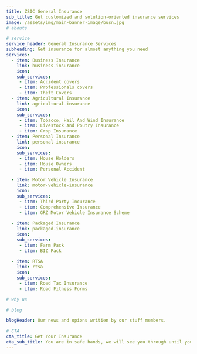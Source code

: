 ```yaml
---
title: ZSIC General Insurance
sub_title: Get customized and solution-oriented insurance services
image: /assets/img/main-banner-image/busn.jpg
# abouts

# service
service_header: General Insurance Services
subheading: Get insurance for almost anything you need
services:
  - item: Business Insurance
    link: business-insurance
    icon: 
    sub_services:
     - item: Accident covers
     - item: Professionals covers
     - item: Theft Covers
  - item: Agricultural Insurance
    link: agricultural-insurance
    icon: 
    sub_services:
     - item: Tobacco, Hail And Wind Insurance
     - item: Livestock And Poutry Insurance
     - item: Crop Insurance
  - item: Personal Insurance
    link: personal-insurance
    icon:
    sub_services:
     - item: House Holders
     - item: House Owners
     - item: Personal Accident 

  - item: Motor Vehicle Insurance
    link: motor-vehicle-insurance
    icon:
    sub_services:
     - item: Third Party Incurance
     - item: Comprehensive Insurance
     - item: GRZ Motor Vehicle Insurance Scheme
  
  - item: Packaged Insurance
    link: packaged-insurance
    icon:
    sub_services:
     - item: Farm Pack
     - item: BIZ Pack
  
  - item: RTSA
    link: rtsa
    icon:
    sub_services:
     - item: Road Tax Insurance
     - item: Road Fitness Forms

# why us

# blog

blogHeader: Our news and opions writien by our stuff members. 

# CTA 
cta_title: Get Your Insurance
cta_sub_title: You are in safe hands, we will see you through until your are covered
---
```




